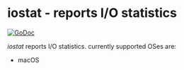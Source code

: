 # iostat - reports I/O statistics

[![GoDoc](https://godoc.org/github.com/lufia/iostat?status.svg)](https://godoc.org/github.com/lufia/iostat)

*iostat* reports I/O statistics. currently supported OSes are:

* macOS
